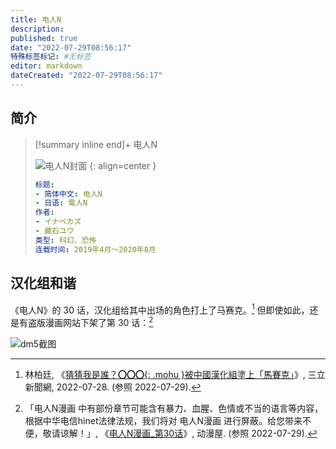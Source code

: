 ```yaml
---
title: 电人N
description:
published: true
date: "2022-07-29T08:56:17"
特殊标签标记: #无标签
editor: markdown
dateCreated: "2022-07-29T08:56:17"
---
```


## 简介

> [!summary inline end]+ 电人N
>
> ![电人N封面](https://s3.tebi.io/ggame/book/电人N/封面.webp)
> {: align=center }
>
> ```yaml
> 标题:
> - 简体中文: 电人N
> - 日语: 電人N
> 作者:
> - イナベカズ
> - 藏石ユウ
> 类型: 科幻、恐怖
> 连载时间: 2019年4月～2020年8月
> ```

## 汉化组和谐

《电人N》的 30 话，汉化组给其中出场的角色打上了马赛克。[^1153047] 但即使如此，还是有盗版漫画网站下架了第 30 话：[^m1299579]

[^1153047]: 林柏廷, 《[猜猜我是誰？**〇〇〇**{: .mohu }被中國漢化組塗上「馬賽克」](https://web.archive.org/web/20220729005508/https://www.setn.com/News.aspx?NewsID=1153047)》, 三立新聞網, 2022-07-28. (参照 2022-07-29).

[^m1299579]: 「电人N漫画 中有部份章节可能含有暴力、血腥、色情或不当的语言等内容，根据中华电信hinet法律法规，我们将对 电人N漫画 进行屏蔽。给您带来不便，敬请谅解！」, 《[电人N漫画_第30话](https://archive.ph/ceUYH "https://www.dm5.cn/m1299579/")》, 动漫屋. (参照 2022-07-29).

![dm5截图](https://s3.tebi.io/ggame/book/电人N/dm5截图.webp)
